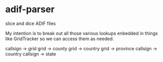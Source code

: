 # adif-parser
slice and dice ADIF files

My intention is to break out all those various lookups enbedded in things like GridTracker
so we can access them as needed.

callsign -> grid
grid -> county
grid -> country
grid -> province 
callsign -> country
callsign -> state
